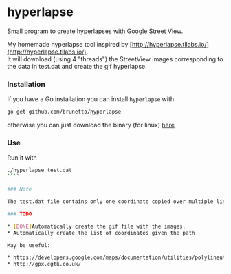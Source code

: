 hyperlapse
==========

Small program to create hyperlapses with Google Street View.

My homemade hyperlapse tool inspired by [http://hyperlapse.tllabs.io/](http://hyperlapse.tllabs.io/).    
It will download (using 4 "threads") the StreetView images corresponding to the data in test.dat and create the gif hyperlapse.

### Installation

If you have a Go installation you can install `hyperlapse` with

````bash
go get github.com/brunetto/hyperlapse
````

otherwise you can just download the binary (for linux)  [here](https://github.com/brunetto/hyperlapse/blob/master/hyperlapse)

### Use

Run it with 

`````bash
./hyperlapse test.dat
````

### Note

The test.dat file contains only one coordinate copied over multiple lines so it will download multiple copies of the same image.

### TODO

* [DONE]Automatically create the gif file with the images.
* Automatically create the list of coordinates given the path

May be useful:  

* https://developers.google.com/maps/documentation/utilities/polylineutility
* http://gpx.cgtk.co.uk/
